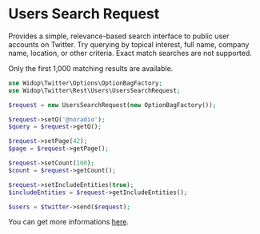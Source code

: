 # Users Search Request

Provides a simple, relevance-based search interface to public user accounts on Twitter. Try querying by topical
interest, full name, company name, location, or other criteria. Exact match searches are not supported.

Only the first 1,000 matching results are available.

``` php
use Widop\Twitter\Options\OptionBagFactory;
use Widop\Twitter\Rest\Users\UsersSearchRequest;

$request = new UsersSearchRequest(new OptionBagFactory());

$request->setQ('@noradio');
$query = $request->getQ();

$request->setPage(42);
$page = $request->getPage();

$request->setCount(100);
$count = $request->getCount();

$request->setIncludeEntities(true);
$includeEntities = $request->getIncludeEntities();

$users = $twitter->send($request);
```

You can get more informations [here](https://dev.twitter.com/docs/api/1.1/get/users/search).
